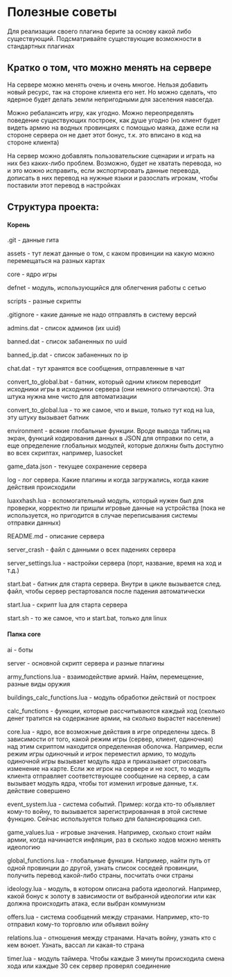 # Полезные советы

Для реализации своего плагина берите за основу какой либо существующий. Подсматривайте существующие возможности в стандартных плагинах


## Кратко о том, что можно менять на сервере 



На сервере можно менять очень и очень многое. Нельзя добавить новый ресурс, так на стороне клиента его нет. Но можно сделать, что ядерное будет делать земли непригодными для заселения навсегда.

Можно ребалансить игру, как угодно. Можно переопределять поведение существующих построек, как душе угодно (но клиент будет видеть армию на водных провинциях с помощью маяка, даже если на стороне сервера он не дает этот бонус, т.к. это вписано в код на стороне клиента)

На сервер можно добавлять пользовательские сценарии и играть на них без каких-либо проблем. Возможно, будет не хватать перевода, но и это можно исправить, если экспортировать данные перевода, дописать в них перевод на нужные языки и разослать игрокам, чтобы поставили этот перевод в настройках

## Структура проекта:


#### Корень


.git - данные гита

assets - тут лежат данные о том, с каком провинции на какую можно перемещаться на разных картах

core - ядро игры

defnet - модуль, использующийся для облегчения работы с сетью

scripts - разные скрипты

.gitignore - какие данные не надо отправлять в систему версий

admins.dat - список админов (их uuid)

banned.dat - список забаненных по uuid

banned_ip.dat - список забаненных по ip

chat.dat - тут хранятся все сообщения, отправленные в чат

convert_to_global.bat - батник, который одним кликом переводит исходники игры в исходники сервера (они немного отличаются). Эта штука нужна мне чисто для автоматизации

convert_to_global.lua - то же самое, что и выше, только тут код на lua, эту штуку вызывает батник

environment - всякие глобальные функции. Вроде вывода таблиц на экран, функций кодирования данных в JSON для отправки по сети, а еще определение глобальных модулей, которые должны быть доступно во всех скриптах, например, luasocket

game_data.json - текущее сохранение сервера

log - лог сервера. Какие плагины и когда загружались, когда какие действия происходили

luaxxhash.lua - вспомогательный модуль, который нужен был для проверки, корректно ли пришли игровые данные на устройства (пока не используется, но пригодится в случае переписывания системы отправки данных)

README.md - описание сервера

server_crash - файл с данными о всех падениях сервера

server_settings.lua - настройки сервера (порт, название, время на ход и т.д.)

start.bat - батник для старта сервера. Внутри в цикле вызывается след. файл, чтобы сервер рестартовался после падения автоматически

start.lua - скрипт lua для старта сервера

start.sh - то же самое, что и start.bat, только для linux


#### Папка core


ai - боты

server - основной скрипт сервера и разные плагины

army_functions.lua - взаимодействие армий. Найм, перемещение, разные виды оружия

buildings_calc_functions.lua - модуль обработки действий от построек

calc_functions - функции, которые рассчитываются каждый ход (сколько денег тратится на содержание армии, на сколько вырастет население)

core.lua - ядро, все возможные действия в игре определены здесь. В зависимости от того, какой режим игры (сервер, клиент, одиночная) над этим скриптом находится определенная оболочка. Например, если режим игры одиночный и игрок переместил армию, то модуль одиночной игры вызывает модуль ядра и приказывает отрисовать изменение на карте. Если же игрок на сервере и не хост, то модуль клиента отправляет соответствующее сообщение на сервер, а сам вызывает модуль ядра, чтобы тот изменил игровые данные, т.к. действие совершено

event_system.lua - система событий. Пример: когда кто-то объявляет кому-то войну, то вызывается зарегистрированная в этой системе функцию. Сейчас используется только для балансировщика сил.

game_values.lua - игровые значения. Например, сколько стоит найм армии, когда начинается инфляция, раз в сколько ходов можно менять идеологию

global_functions.lua - глобальные функции. Например, найти путь от одной провинции до другой, узнать список соседей провинции, получить перевод какой-либо страны, посчитать очки страны

ideology.lua - модуль, в котором описана работа идеологий. Например, какой бонус к золоту в зависимости от выбранной идеологии или как должна происходить атака, если выбран коммунизм

offers.lua - система сообщений между странами. Например, кто-то отправил кому-то торговлю или объявил войну

relations.lua - отношения между странами. Начать войну, узнать кто с кем воюет. Узнать, вассал ли какая-то страна

timer.lua - модуль таймера. Чтобы каждые 3 минуты происходила смена хода или каждые 30 сек сервер проверял соединение
